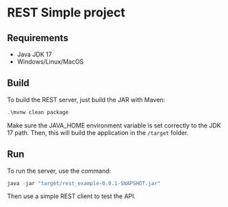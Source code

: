 # REST Simple project

## Requirements

- Java JDK 17
- Windows/Linux/MacOS

## Build

To build the REST server, just build the JAR with Maven:

```powershell
.\mvnw clean package
```

Make sure the JAVA_HOME environment variable is set correctly to the JDK 17 path. Then, this will build the application in the `/target` folder.

## Run

To run the server, use the command:

```powershell
java -jar "target/rest_example-0.0.1-SNAPSHOT.jar"
```

Then use a simple REST client to test the API.
